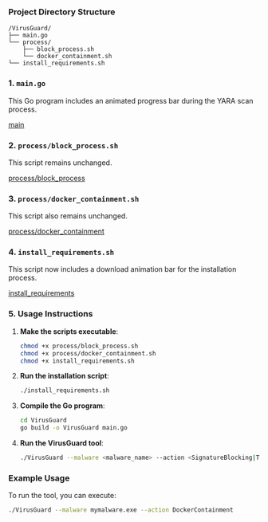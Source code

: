 ### Project Directory Structure
```
/VirusGuard/
├── main.go
└── process/
    ├── block_process.sh
    └── docker_containment.sh
└── install_requirements.sh
```

### 1. `main.go`
This Go program includes an animated progress bar during the YARA scan process.

[main](main.go)

### 2. `process/block_process.sh`
This script remains unchanged.

[process/block_process](process/block_process.sh)

### 3. `process/docker_containment.sh`
This script also remains unchanged.

[process/docker_containment](process/docker_containment.sh)


### 4. `install_requirements.sh`
This script now includes a download animation bar for the installation process.

[install_requirements](install_requirements.sh)

### 5. Usage Instructions


1. **Make the scripts executable**:
   ```bash
   chmod +x process/block_process.sh
   chmod +x process/docker_containment.sh
   chmod +x install_requirements.sh
   ```

2. **Run the installation script**:
   ```bash
   ./install_requirements.sh
   ```

3. **Compile the Go program**:
   ```bash
   cd VirusGuard
   go build -o VirusGuard main.go
   ```

4. **Run the VirusGuard tool**:
   ```bash
   ./VirusGuard --malware <malware_name> --action <SignatureBlocking|ThreadInterruption|DockerContainment>
   ```

### Example Usage
To run the tool, you can execute:
```bash
./VirusGuard --malware mymalware.exe --action DockerContainment
```
 
